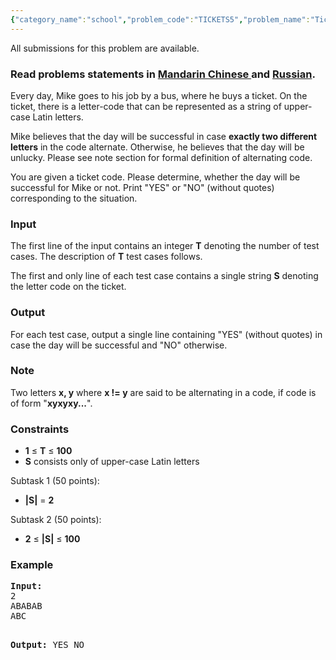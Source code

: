 ```yaml
---
{"category_name":"school","problem_code":"TICKETS5","problem_name":"Tickets","languages_supported":{"0":"ADA","1":"ASM","2":"BASH","3":"BF","4":"C","5":"C99 strict","6":"CAML","7":"CLOJ","8":"CLPS","9":"CPP 4.3.2","10":"CPP 4.9.2","11":"CPP14","12":"CS2","13":"D","14":"ERL","15":"FORT","16":"FS","17":"GO","18":"HASK","19":"ICK","20":"ICON","21":"JAVA","22":"JS","23":"LISP clisp","24":"LISP sbcl","25":"LUA","26":"NEM","27":"NICE","28":"NODEJS","29":"PAS fpc","30":"PAS gpc","31":"PERL","32":"PERL6","33":"PHP","34":"PIKE","35":"PRLG","36":"PYPY","37":"PYTH","38":"PYTH 3.4","39":"RUBY","40":"SCALA","41":"SCM chicken","42":"SCM guile","43":"SCM qobi","44":"ST","45":"TCL","46":"TEXT","47":"WSPC"},"max_timelimit":1,"source_sizelimit":50000,"problem_author":"xcwgf666","problem_tester":"karanaggarwal","date_added":"21-03-2015","tags":{"0":"cakewalk","1":"ltime23","2":"xcwgf666"},"editorial_url":"http://discuss.codechef.com/problems/TICKETS5","time":{"view_start_date":1430037000,"submit_start_date":1430037000,"visible_start_date":1430037000,"end_date":1735669800},"layout":"problem"}
---
```

<span class="solution-visible-txt">All submissions for this problem are available.</span><h3> Read problems statements in <a target="_blank" href="http://www.codechef.com/download/translated/LTIME23/mandarin/TICKETS5.pdf">Mandarin Chinese </a> and <a target="_blank" href="http://www.codechef.com/download/translated/LTIME23/russian/TICKETS5.pdf">Russian</a>.</h3>


<p>Every day, Mike goes to his job by a bus, where he buys a ticket. On the ticket, there is a letter-code that can be represented as a string of upper-case Latin letters.</p> 

<p>Mike believes that the day will be successful in case <b>exactly two different letters</b> in the code alternate.  Otherwise, he believes that the day will be unlucky. Please see note section for formal definition of alternating code.</p>

<p>You are given a ticket code. Please determine, whether the day will be successful for Mike or not. Print "YES" or "NO" (without quotes) corresponding to the situation.</p>

<h3>Input</h3>
<p>The first line of the input contains an integer <b>T</b> denoting the number of test cases. The description of <b>T</b> test cases follows.</p>
<p>The first and only line of each test case contains a single string <b>S</b> denoting the letter code on the ticket.</p>

<h3>Output</h3>
<p>For each test case, output a single line containing "YES" (without quotes) in case the day will be successful and "NO" otherwise.</p>

<h3>Note</h3>
Two letters <b>x, y</b> where <b>x != y</b> are said to be alternating in a code, if code is of form "<b>xyxyxy...</b>".

<h3>Constraints</h3>
<p>
<ul>
<li><b>1</b> ≤ <b>T</b> ≤ <b>100</b></li>
<li><b>S</b> consists only of upper-case Latin letters</li>
</ul>
</p>
<p>Subtask 1 (50 points):
<ul>
<li><b>|S|</b> = <b>2</b></li>
</ul>
</p>
<p>Subtask 2 (50 points):
<ul>
<li><b>2</b> ≤ <b>|S|</b> ≤ <b>100</b></li>
</ul>
</p>

<h3>Example</h3>
<pre><b>Input:</b>
2
ABABAB
ABC

<b>Output:</b>
YES
NO
</pre>
